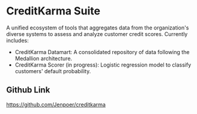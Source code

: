 # CreditKarma Suite
A unified ecosystem of tools that aggregates data from the organization's diverse systems to assess and analyze customer credit scores. Currently includes:
- CreditKarma Datamart: A consolidated repository of data following the Medallion architecture.
- CreditKarma Scorer (in progress): Logistic regression model to classify customers' default probability.

## Github Link
https://github.com/Jenpoer/creditkarma